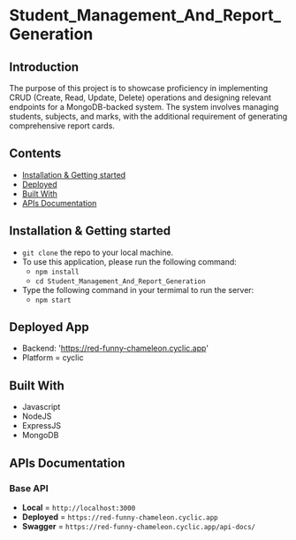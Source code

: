 # Student_Management_And_Report_Generation

## Introduction
The purpose of this project is to showcase proficiency in implementing CRUD (Create, Read, Update, Delete) operations and designing relevant endpoints for a MongoDB-backed system. The system involves managing students, subjects, and marks, with the additional requirement of generating comprehensive report cards.

## Contents
- [Installation & Getting started](#installation--getting-started)
- [Deployed](#deployed-app)
- [Built With](#built-with)
- [APIs Documentation](#apis-documentation)



## Installation & Getting started
- `git clone` the repo to your local machine. 
- To use this application, please run the following command:
    - `npm install`
    - `cd Student_Management_And_Report_Generation`
- Type the following command in your termimal to run the server:
    - `npm start`


## Deployed App
- Backend: 'https://red-funny-chameleon.cyclic.app'
- Platform = cyclic

## Built With
* Javascript
* NodeJS
* ExpressJS
* MongoDB


## APIs Documentation

### Base API
- **Local** = `http://localhost:3000`
- **Deployed** = `https://red-funny-chameleon.cyclic.app`
- **Swagger** =  `https://red-funny-chameleon.cyclic.app/api-docs/`


